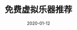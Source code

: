---
layout: post
title: 免费虚拟乐器推荐
date: 2020-01-12
last_modified_at: 
tags:
  - virtual-instruments
  - 虚拟乐器
  - virtual-synthesizers
  - VSTi
  - AUv3
  - sample-libraries
  - soundfont
  - kontakt
redirect_from:
  - https://meta.appinn.net/t/topic/17301
  - /sounds/free_virtual_instruments.html
  - /tech/free_virtual_instruments.html
toc: true
---